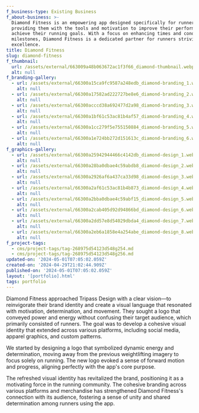 ```yaml
---
f_business-type: Existing Business
f_about-business: >-
  Diamond Fitness is an empowering app designed specifically for runners,
  providing them with the tools and motivation to improve their performance and
  achieve their running goals. With a focus on enhancing times and conquering
  milestones, Diamond Fitness is a dedicated partner for runners striving for
  excellence.
title: Diamond Fitness
slug: diamond-fitness
f_thumbnail:
  url: /assets/external/663009a48b063672ac1f3f66_diamond-thumbnail.webp
  alt: null
f_branding-gallery:
  - url: /assets/external/66300a15ca9fc9587a248edb_diamond-branding_1.webp
    alt: null
  - url: /assets/external/66300a17582ad222727be8e6_diamond-branding_2.webp
    alt: null
  - url: /assets/external/66300acccd38a692477d2a98_diamond-branding_3.webp
    alt: null
  - url: /assets/external/66300a1bf61c53ac81b4af57_diamond-branding_4.webp
    alt: null
  - url: /assets/external/66300a1cc279f5e755150884_diamond-branding_5.webp
    alt: null
  - url: /assets/external/66300a1e724bb272d151613c_diamond-branding_6.webp
    alt: null
f_graphics-gallery:
  - url: /assets/external/66300a25942944466c4142db_diamond-design_1.webp
    alt: null
  - url: /assets/external/66300a28ba0dbae4c59abdb8_diamond-design_2.webp
    alt: null
  - url: /assets/external/66300a2926af6a437ca33d98_diamond-design_3.webp
    alt: null
  - url: /assets/external/66300a2af61c53ac81b4b873_diamond-design_4.webp
    alt: null
  - url: /assets/external/66300a2bba0dbae4c59abf15_diamond-design_5.webp
    alt: null
  - url: /assets/external/66300a2cab405d92d94866bd_diamond-design_6.webp
    alt: null
  - url: /assets/external/66300a2dd57e8d54029dbda4_diamond-design_7.webp
    alt: null
  - url: /assets/external/66300a2eb6a1858e4a254abe_diamond-design_8.webp
    alt: null
f_project-tags:
  - cms/project-tags/tag-268975d54123d548g254.md
  - cms/project-tags/tag-268975d54123d548g256.md
updated-on: '2024-05-01T07:05:02.059Z'
created-on: '2024-04-29T21:02:44.909Z'
published-on: '2024-05-01T07:05:02.059Z'
layout: '[portfolio].html'
tags: portfolio
---
```


Diamond Fitness approached Tripass Design with a clear vision—to reinvigorate their brand identity and create a visual language that resonated with motivation, determination, and movement. They sought a logo that conveyed power and energy without confusing their target audience, which primarily consisted of runners. The goal was to develop a cohesive visual identity that extended across various platforms, including social media, apparel graphics, and custom patterns.

We started by designing a logo that symbolized dynamic energy and determination, moving away from the previous weightlifting imagery to focus solely on running. The new logo evoked a sense of forward motion and progress, aligning perfectly with the app's core purpose.

The refreshed visual identity has revitalized the brand, positioning it as a motivating force in the running community. The cohesive branding across various platforms and merchandise has strengthened Diamond Fitness's connection with its audience, fostering a sense of unity and shared determination among runners using the app.
